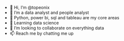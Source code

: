 - 👋 Hi, I’m @topeonix
- 💞️ I’m a data analyst and people analyst
- 🌱 Python, power bi, sql and tableau are my core areas
- 🌱 Learning data science
- 👀 I’m looking to collaborate on everything data
- 📫 Reach me by chatting me up

<!---
topeonix/topeonix is a ✨ special ✨ repository because its `README.md` (this file) appears on your GitHub profile.
You can click the Preview link to take a look at your changes.
--->
